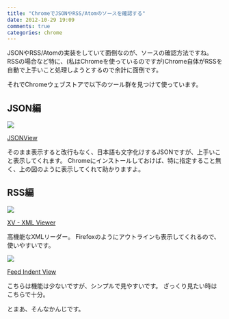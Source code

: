 ```yaml
---
title: "ChromeでJSONやRSS/Atomのソースを確認する"
date: 2012-10-29 19:09
comments: true
categories: chrome
---
```


JSONやRSS/Atomの実装をしていて面倒なのが、ソースの確認方法ですね。
RSSの場合など特に、(私はChromeを使っているのですが)Chrome自体がRSSを自動で上手いこと処理しようとするので余計に面倒です。

それでChromeウェブストアで以下のツール群を見つけて使っています。

## JSON編

<img src='/images/2012/json_viewer.jpeg' class="img-rounded" />

[JSONView](https://chrome.google.com/webstore/detail/jsonview/chklaanhfefbnpoihckbnefhakgolnmc)

そのまま表示すると改行もなく、日本語も文字化けするJSONですが、上手いこと表示してくれます。
Chromeにインストールしておけば、特に指定すること無く、上の図のように表示してくれて助かりますよ。


## RSS編

<img src='/images/2012/xv1.png' class="img-rounded" />

[XV - XML Viewer](https://chrome.google.com/webstore/detail/xv-%E2%80%94-xml-viewer/eeocglpgjdpaefaedpblffpeebgmgddk)

高機能なXMLリーダー。
Firefoxのようにアウトラインも表示してくれるので、使いやすいです。

<img src='/images/2012/feed_indent.jpeg' class="img-rounded" />

[Feed Indent View](https://chrome.google.com/webstore/detail/feed-intent-viewer/oceapojkdgeophkjdijkpbjifdnfimdh)

こちらは機能は少ないですが、シンプルで見やすいです。
ざっくり見たい時はこちらで十分。


とまあ、そんなかんじです。


